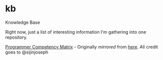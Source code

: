 # kb
Knowledge Base

Right now, just a list of interesting information I'm gathering into one
repository.

[Programmer Competency Matrix](/Programmer%20Competency%20Matrix.html) -
Originally *mirrored* from [here](http://sijinjoseph.com/programmer-competency-matrix/). All credit goes to @sijinjoseph

